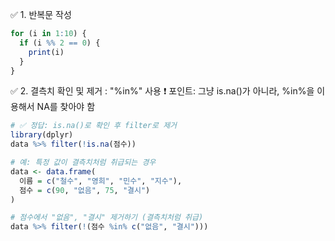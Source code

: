 ✅ 1. 반복문 작성
```r
for (i in 1:10) {
  if (i %% 2 == 0) {
    print(i)
  }
}
```

✅ 2. 결측치 확인 및 제거 : "%in%" 사용
❗ 포인트: 그냥 is.na()가 아니라, %in%을 이용해서 NA를 찾아야 함
```r
# ✅ 정답: is.na()로 확인 후 filter로 제거
library(dplyr)
data %>% filter(!is.na(점수))

# 예: 특정 값이 결측치처럼 취급되는 경우
data <- data.frame(
  이름 = c("철수", "영희", "민수", "지수"),
  점수 = c(90, "없음", 75, "결시")
)

# 점수에서 "없음", "결시" 제거하기 (결측치처럼 취급)
data %>% filter(!(점수 %in% c("없음", "결시")))
```
